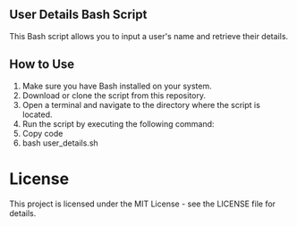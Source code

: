 ## User Details Bash Script
This Bash script allows you to input a user's name and retrieve their details.

## How to Use
1) Make sure you have Bash installed on your system.
2) Download or clone the script from this repository.
3) Open a terminal and navigate to the directory where the script is located.
3) Run the script by executing the following command:
4) Copy code
5) bash user_details.sh

# License
This project is licensed under the MIT License - see the LICENSE file for details.
